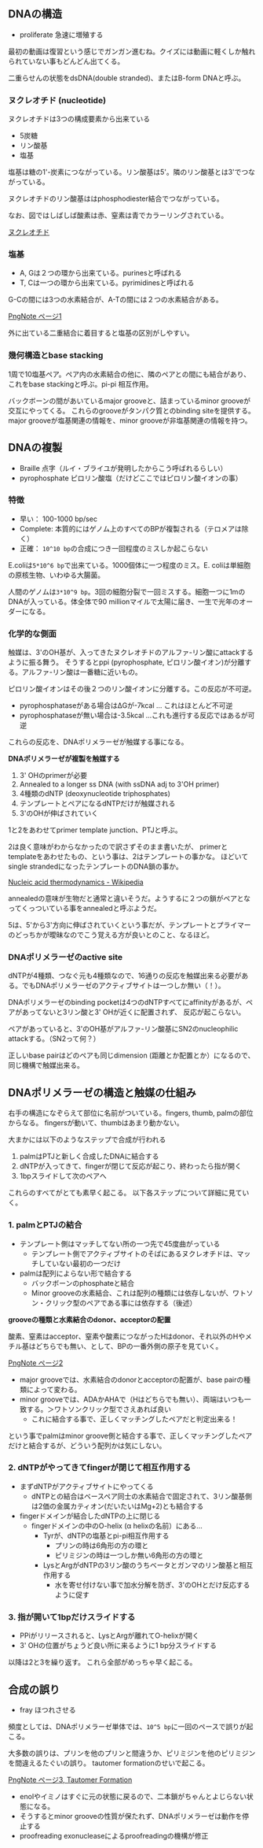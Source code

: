 ## DNAの構造

- proliferate 急速に増殖する

最初の動画は復習という感じでガンガン進むね。クイズには動画に軽くしか触れられていない事もどんどん出てくる。

二重らせんの状態をdsDNA(double stranded)、またはB-form DNAと呼ぶ。

### ヌクレオチド (nucleotide)

ヌクレオチドは3つの構成要素から出来ている

- 5炭糖
- リン酸基
- 塩基

塩基は糖の1'-炭素につながっている。リン酸基は5'。隣のリン酸基とは3'でつながっている。

ヌクレオチドのリン酸基ははphosphodiester結合でつながっている。

なお、図ではしばしば酸素は赤、窒素は青でカラーリングされている。

[ヌクレオチド](ヌクレオチド.md)

### 塩基

- A, Gは２つの環から出来ている。purinesと呼ばれる
- T, Cは一つの環から出来ている。pyrimidinesと呼ばれる

G-Cの間には3つの水素結合が、A-Tの間には２つの水素結合がある。

[PngNote ページ1](https://karino2.github.io/ImageGallery/MolecularBiology728x.html#lg=1&slide=0)

外に出ている二重結合に着目すると塩基の区別がしやすい。

### 幾何構造とbase stacking

1周で10塩基ペア。ペア内の水素結合の他に、隣のペアとの間にも結合があり、これをbase stackingと呼ぶ。pi-pi 相互作用。

バックボーンの間があいているmajor grooveと、詰まっているminor grooveが交互にやってくる。
これらのgrooveがタンパク質とのbinding siteを提供する。
major grooveが塩基関連の情報を、minor grooveが非塩基関連の情報を持つ。

## DNAの複製

- Braille 点字（ルイ・ブライユが発明したからこう呼ばれるらしい）
- pyrophosphate ピロリン酸塩（だけどここではピロリン酸イオンの事）

### 特徴

- 早い： 100-1000 bp/sec
- Complete: 本質的にはゲノム上のすべてのBPが複製される（テロメアは除く）
- 正確： `10^10 bp`の合成につき一回程度のミスしか起こらない

E.coliは`5*10^6 bp`で出来ている。1000個体に一つ程度のミス。E. coliは単細胞の原核生物、いわゆる大腸菌。

人間のゲノムは`3*10^9 bp`。3回の細胞分裂で一回ミスする。細胞一つに1mのDNAが入っている。体全体で90 millionマイルで太陽に届き、一生で光年のオーダーになる。

### 化学的な側面

触媒は、3'のOH基が、入ってきたヌクレオチドのアルファ-リン酸にattackするように振る舞う。
そうするとppi (pyrophosphate, ピロリン酸イオン)が分離する。アルファ-リン酸は一番糖に近いもの。

ピロリン酸イオンはその後２つのリン酸イオンに分離する。この反応が不可逆。

- pyrophosphataseがある場合はΔGが-7kcal ... これはほとんど不可逆
- pyrophosphataseが無い場合は-3.5kcal ...これも進行する反応ではあるが可逆

これらの反応を、DNAポリメラーゼが触媒する事になる。

**DNAポリメラーゼが複製を触媒する**

1. 3' OHのprimerが必要
2. Annealed to a longer ss DNA (with ssDNA adj to 3'OH primer)
3. 4種類のdNTP (deoxynucleotide triphosphates)
4. テンプレートとペアになるdNTPだけが触媒される
5. 3'のOHが伸ばされていく

1と2をあわせてprimer template junction、PTJと呼ぶ。

2は良く意味がわからなかったので訳さずそのまま書いたが、
primerとtemplateをあわせたもの、という事は、2はテンプレートの事かな。
ほどいてsingle strandedになったテンプレートのDNA鎖の事か。

[Nucleic acid thermodynamics - Wikipedia](https://en.wikipedia.org/wiki/Nucleic_acid_thermodynamics#Annealing)

annealedの意味が生物だと通常と違いそうだ。ようするに２つの鎖がペアとなってくっついている事をannealedと呼ぶようだ。

5は、5'から3'方向に伸ばされていくという事だが、テンプレートとプライマーのどっちかが曖昧なのでこう覚える方が良いとのこと、なるほど。

### DNAポリメラーゼのactive site

dNTPが4種類、つなぐ元も4種類なので、16通りの反応を触媒出来る必要がある。でもDNAポリメラーゼのアクティブサイトは一つしか無い（！）。

DNAポリメラーゼのbinding pocketは4つのdNTPすべてにaffinityがあるが、ペアがあってないと3リン酸と3' OHが近くに配置されず、
反応が起こらない。

ペアがあっていると、3'のOH基がアルファ-リン酸基にSN2のnucleophilic attackする。（SN2って何？）

正しいbase pairはどのペアも同じdimension (距離とか配置とか）になるので、同じ機構で触媒出来る。

## DNAポリメラーゼの構造と触媒の仕組み

右手の構造になぞらえて部位に名前がついている。fingers, thumb, palmの部位からなる。
fingersが動いて、thumbはあまり動かない。

大まかには以下のようなステップで合成が行われる

1. palmはPTJと新しく合成したDNAに結合する
2. dNTPが入ってきて、fingerが閉じて反応が起こり、終わったら指が開く
3. 1bpスライドして次のペアへ

これらのすべてがとても素早く起こる。
以下各ステップについて詳細に見ていく。

### 1. palmとPTJの結合

- テンプレート側はマッチしてない所の一つ先で45度曲がっている
  - テンプレート側でアクティブサイトのそばにあるヌクレオチドは、マッチしていない最初の一つだけ
- palmは配列によらない形で結合する
  - バックボーンのphosphateと結合
  - Minor grooveの水素結合、これは配列の種類には依存しないが、ワトソン・クリック型のペアである事には依存する（後述）

**grooveの種類と水素結合のdonor、acceptorの配置**

酸素、窒素はacceptor、窒素や酸素につながったHはdonor、それ以外のHやメチル基はどちらでも無い、として、BPの一番外側の原子を見ていく。

[PngNote ページ2](https://karino2.github.io/ImageGallery/MolecularBiology728x.html#lg=1&slide=1)

- major grooveでは、水素結合のdonorとacceptorの配置が、base pairの種類によって変わる。
- minor grooveでは、ADAかAHAで（Hはどちらでも無い）、両端はいつも一致する。＞ワトソンクリック型でさえあれば良い
   - これに結合する事で、正しくマッチングしたペアだと判定出来る！

という事でpalmはminor groove側と結合する事で、正しくマッチングしたペアだけと結合するが、どういう配列かは気にしない。

### 2. dNTPがやってきてfingerが閉じて相互作用する

- まずdNTPがアクティブサイトにやってくる
   - dNTPとの結合はベースペア同士の水素結合で固定されて、3リン酸基側は2価の金属カティオン(だいたいはMg+2)とも結合する
- fingerドメインが結合したdNTPの上に閉じる
  - fingerドメインの中のO-helix (α helixの名前）にある…
    - Tyrが、dNTPの塩基とpi-pi相互作用する
      - プリンの時は6角形の方の環と
      - ピリミジンの時は一つしか無い6角形の方の環と
    - LysとArgがdNTPの3リン酸のうちベータとガンマのリン酸基と相互作用する
      - 水を寄せ付けない事で加水分解を防ぎ、3'のOHとだけ反応するように促す

### 3. 指が開いて1bpだけスライドする

- PPiがリリースされると、LysとArgが離れてO-helixが開く
- 3' OHの位置がちょうど良い所に来るように1 bp分スライドする

以降は2と3を繰り返す。
これら全部がめっちゃ早く起こる。

## 合成の誤り

- fray ほつれさせる

頻度としては、DNAポリメラーゼ単体では、`10^5 bp`に一回のペースで誤りが起こる。

大多数の誤りは、プリンを他のプリンと間違うか、ピリミジンを他のピリミジンを間違えるたぐいの誤り。
tautomer formationのせいで起こる。

[PngNote ページ3, Tautomer Formation](https://karino2.github.io/ImageGallery/MolecularBiology728x.html#lg=2&slide=1)

- enolやイミノはすぐに元の状態に戻るので、二本鎖がちゃんとよじらない状態になる。
- そうするとminor grooveの性質が保たれず、DNAポリメラーゼは動作を停止する
- proofreading exonucleaseによるproofreadingの機構が修正